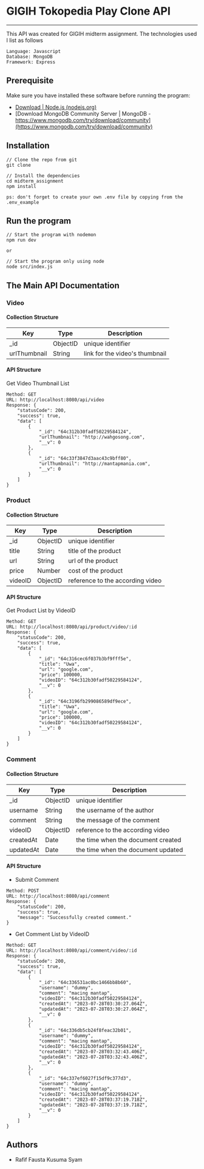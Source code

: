 # GIGIH Tokopedia Play Clone API
---
This API was created for GIGIH midterm assignment. The technologies used I list as follows

```
Language: Javascript
Database: MongoDB
Framework: Express
```

## Prerequisite
Make sure you have installed these software before running the program:
- [Download | Node.js (nodejs.org)](https://nodejs.org/en/download)
- [Download MongoDB Community Server | MongoDB - https://www.mongodb.com/try/download/community](https://www.mongodb.com/try/download/community)


## Installation

```
// Clone the repo from git
git clone 

// Install the dependencies
cd midterm_assignment
npm install 

ps: don't forget to create your own .env file by copying from the .env_example
```

## Run the program

```
// Start the program with nodemon
npm run dev

or

// Start the program only using node
node src/index.js
```

## The Main API Documentation

### Video

#### Collection Structure
| Key | Type | Description |
| --- | ------|-------------|
| _id | ObjectID | unique identifier |
| urlThumbnail | String | link for the video's thumbnail |

#### API Structure
Get Video Thumbnail List
```
Method: GET
URL: http://localhost:8080/api/video
Response: {
    "statusCode": 200,
    "success": true,
    "data": [
        {
            "_id": "64c312b30fadf50229584124",
            "urlThumbnail": "http://wahgosong.com",
            "__v": 0
        },
        {
            "_id": "64c33f3847d3aac43c9bff80",
            "urlThumbnail": "http://mantapmania.com",
            "__v": 0
        }
    ]
}
```

### Product

#### Collection Structure
| Key | Type | Description |
| --- | ------|-------------|
| _id | ObjectID | unique identifier |
| title | String | title of the product |
| url | String | url of the product |
| price | Number | cost of the product |
| videoID | ObjectID | reference to the according video |

#### API Structure
Get Product List by VideoID
```
Method: GET
URL: http://localhost:8080/api/product/video/:id
Response: {
    "statusCode": 200,
    "success": true,
    "data": [
        {
            "_id": "64c316cec6f037b3bf9fff5e",
            "title": "Uwa",
            "url": "google.com",
            "price": 100000,
            "videoID": "64c312b30fadf50229584124",
            "__v": 0
        },
        {
            "_id": "64c3196fb299086589df9ece",
            "title": "Uwa",
            "url": "google.com",
            "price": 100000,
            "videoID": "64c312b30fadf50229584124",
            "__v": 0
        }
    ]
}
```

### Comment


#### Collection Structure
| Key | Type | Description |
| --- | ------|-------------|
| _id | ObjectID | unique identifier |
| username | String | the username of the author |
| comment | String | the message of the comment |
| videoID | ObjectID | reference to the according video |
| createdAt | Date | the time when the document created |
| updatedAt | Date | the time when the document updated |

#### API Structure
- Submit Comment
```
Method: POST
URL: http://localhost:8080/api/comment
Response: {
    "statusCode": 200,
    "success": true,
    "message": "Successfully created comment."
}
```

- Get Comment List by VideoID
```
Method: GET
URL: http://localhost:8080/api/comment/video/:id
Response: {
    "statusCode": 200,
    "success": true,
    "data": [
        {
            "_id": "64c336531ac0bc1466bb8b60",
            "username": "dummy",
            "comment": "macing mantap",
            "videoID": "64c312b30fadf50229584124",
            "createdAt": "2023-07-28T03:30:27.064Z",
            "updatedAt": "2023-07-28T03:30:27.064Z",
            "__v": 0
        },
        {
            "_id": "64c336db5cb24f8feac32b01",
            "username": "dummy",
            "comment": "macing mantap",
            "videoID": "64c312b30fadf50229584124",
            "createdAt": "2023-07-28T03:32:43.406Z",
            "updatedAt": "2023-07-28T03:32:43.406Z",
            "__v": 0
        },
        {
            "_id": "64c337ef6027f15df9c377d3",
            "username": "dummy",
            "comment": "macing mantap",
            "videoID": "64c312b30fadf50229584124",
            "createdAt": "2023-07-28T03:37:19.718Z",
            "updatedAt": "2023-07-28T03:37:19.718Z",
            "__v": 0
        }
    ]
}
```

## Authors
- Rafif Fausta Kusuma Syam